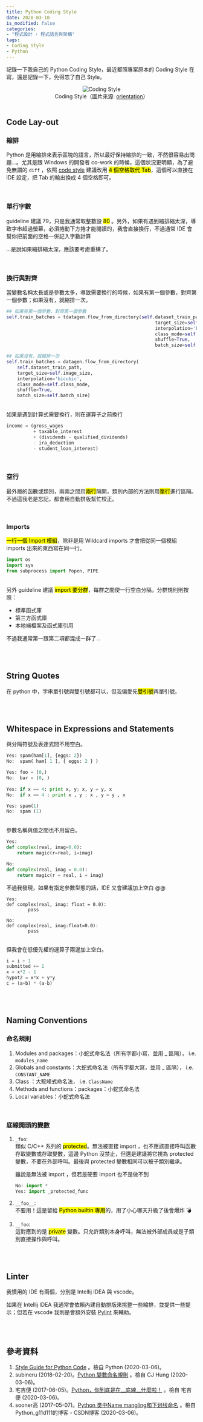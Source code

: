 ```yaml
---
title: Python Coding Style
date: 2020-03-10
is_modified: false
categories:
- "程式設計 › 程式語言與架構"
tags:
- Coding Style
- Python
--- 
```

 
記錄一下我自己的 Python Coding Style，最近都照專案原本的 Coding Style 在寫，還是記錄一下，免得忘了自己 Style。

<!--more-->
<center> <img src="https://i.imgur.com/8znl2lD.jpg" alt="Coding Style"></center>
<center class="imgtext">Coding Style（圖片來源: <a href="https://www.orientation-education.com/metier/developpeur-informatique" class="imgtext">orientation</a>）</center>
<br>

## Code Lay-out

### 縮排
Python 是用縮排來表示區塊的語言，所以最好保持縮排的一致，不然很容易出問題...。尤其是跟 Windows 的開發者 co-work 的時候，這個狀況更明顯，為了避免無謂的 `diff` ，依照 [code style](https://www.python.org/dev/peps/pep-0008/#code-lay-out) 建議改用 <mark>4 個空格取代 Tab</mark>，這個可以直接在 IDE 設定，把 Tab 的輸出換成 4 個空格即可。

<br>

### 單行字數
guideline 建議 79，只是我通常取整數設 <mark>80</mark> 。另外，如果有遇到縮排縮太深，導致字串超過螢幕，必須捲動下方捲才能閱讀的，我會直接換行，不過通常 IDE 會幫你把前面的空格一併記入字數計算  

...是說如果縮排縮太深，應該要考慮重構了。


<br>

### 換行與對齊
當變數名稱太長或是參數太多，導致需要換行的時候，如果有第一個參數，對齊第一個參數；如果沒有，就縮排一次。

```python
## 如果有第一個參數，對齊第一個參數
self.train_batches = tdatagen.flow_from_directory(self.dataset_train_path,
                                                       target_size=self.image_size,
                                                       interpolation='bicubic',
                                                       class_mode=self.class_mode,
                                                       shuffle=True,
                                                       batch_size=self.batch_size)

## 如果沒有，就縮排一次
self.train_batches = datagen.flow_from_directory(
    self.dataset_train_path,
    target_size=self.image_size,
    interpolation='bicubic',
    class_mode=self.class_mode,
    shuffle=True,
    batch_size=self.batch_size)

```

<br> 如果是遇到計算式需要換行，則在運算子之前換行
```python
income = (gross_wages
          + taxable_interest
          + (dividends - qualified_dividends)
          - ira_deduction
          - student_loan_interest)
```


<br>

### 空行
最外層的函數或類別，兩兩之間用<mark>兩行</mark>隔開，類別內部的方法則用<mark>單行</mark>進行區隔。不過這我老是忘記，都會用自動排版幫忙校正。

 
<br>

### Imports
<mark>一行一個 Import 模組</mark>，除非是用 Wildcard imports 才會把從同一個模組 imports 出來的東西寫在同一行。


```python
import os
import sys
from subprocess import Popen, PIPE
```
 
<br> 另外 guideline 建議 <mark>import 要分群</mark>，每群之間使一行空白分隔，分群規則則按照：
- 標準函式庫
- 第三方函式庫
- 本地端檔案及函式庫引用

不過我通常第一跟第二項都混成一群了...


<br><br>  

## String Quotes
在 python 中，字串單引號與雙引號都可以，但我偏愛先<mark>雙引號</mark>再單引號。


<br><br>  

## Whitespace in Expressions and Statements
與分隔符號及表達式間不用空白。

```python
Yes: spam(ham[1], {eggs: 2})
No:  spam( ham[ 1 ], { eggs: 2 } )

Yes: foo = (0,)
No:  bar = (0, )
 
Yes: if x == 4: print x, y; x, y = y, x
No:  if x == 4 : print x , y ; x , y = y , x

Yes: spam(1)
No:  spam (1)
```

<br> 參數名稱與值之間也不用留白。
```python
Yes:
def complex(real, imag=0.0):
    return magic(r=real, i=imag)

No:
def complex(real, imag = 0.0):
    return magic(r = real, i = imag)
```

不過我發現，如果有指定參數型態的話，IDE 又會建議加上空白 @@

```
Yes:
def complex(real, imag: float = 0.0):
        pass

No:
def complex(real, imag:float=0.0):
        pass
```

    
    

<br> 但我會在低優先權的運算子兩邊加上空白。
```python
i = i + 1
submitted += 1
x = x*2 - 1
hypot2 = x*x + y*y
c = (a+b) * (a-b)
```

<br><br>  

## Naming Conventions

### 命名規則
1. Modules and packages：小蛇式命名法（所有字都小寫，並用 _ 區隔）， i.e. `modules_name`
2. Globals and constants：大蛇式命名法（所有字都大寫，並用 _ 區隔）， i.e. `CONSTANT_NAME`
3. Class ：大駝峰式命名法， i.e. `ClassName`
4. Methods and functions：packages：小蛇式命名法
5. Local variables：小蛇式命名法

<br>

### 底線開頭的變數

1. `_foo`:  
    類似 C/C++ 系列的 <mark>protected</mark>。無法被直接 import ，也不應該直接呼叫函數存取變數或存取變數，這邊 Python 沒禁止，但還是建議將它視為 protected 變數，不要在外部呼叫。最後與 protected 變數相同可以被子類別繼承。
    
    雖說是無法被 import ，但若是硬要 import 也不是做不到
    
    ```python
    No: import *
    Yes: import _protected_func    
    ```

2. `__foo__`:  
    不要用！這是留給 <mark>Python builtin 專用</mark>的，用了小心哪天升級了後會爆炸 :bomb:
    
3. `__foo`:  
    這對應到的是 <mark>private</mark> 變數。只允許類別本身呼叫，無法被外部成員或是子類別直接操作與呼叫。


 
 
<br><br> 

## Linter

我慣用的 IDE 有兩個，分別是 Intellij IDEA 與 vscode。

如果在 Intellij IDEA 我通常會依賴內建自動排版來挑整一些縮排，並提供一些提示；但若在 vscode 我則是會額外安裝 [Pylint](https://www.pylint.org/) 來輔助。

 
<br><br> 

## 參考資料 
1. [Style Guide for Python Code](https://www.python.org/dev/peps/pep-0008/) 。檢自 Python (2020-03-06)。
2.  subineru (2018-02-20)。[Python 變數命名規則](https://subineru.wordpress.com/2018/02/20/python-%E8%AE%8A%E6%95%B8%E5%91%BD%E5%90%8D%E8%A6%8F%E5%89%87/) 。檢自 CJ Hung (2020-03-06)。
3. 宅吉便 (2017-06-05)。[Python，你到底是在__底線__什麼啦！](https://aji.tw/python%E4%BD%A0%E5%88%B0%E5%BA%95%E6%98%AF%E5%9C%A8__%E5%BA%95%E7%B7%9A__%E4%BB%80%E9%BA%BC%E5%95%A6/) 。檢自 宅吉便 (2020-03-06)。
4. sooner高 (2017-05-07)。[Python 类中Name mangling和下划线命名](https://blog.csdn.net/g11d111/article/details/71367649) 。檢自 Python_g11d111的博客 - CSDN博客 (2020-03-06)。